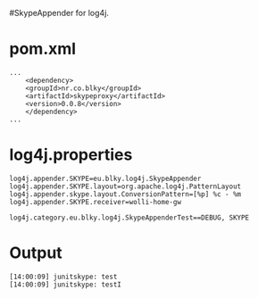 #SkypeAppender for log4j.

# pom.xml #

```
...
    <dependency>
	<groupId>nr.co.blky</groupId>
	<artifactId>skypeproxy</artifactId>
	<version>0.0.8</version>
    </dependency>
...

```


# log4j.properties #

```
log4j.appender.SKYPE=eu.blky.log4j.SkypeAppender
log4j.appender.SKYPE.layout=org.apache.log4j.PatternLayout
log4j.appender.skype.layout.ConversionPattern=[%p] %c - %m
log4j.appender.SKYPE.receiver=wolli-home-gw

log4j.category.eu.blky.log4j.SkypeAppenderTest==DEBUG, SKYPE
```


# Output #

```
[14:00:09] junitskype: test
[14:00:09] junitskype: testI
```